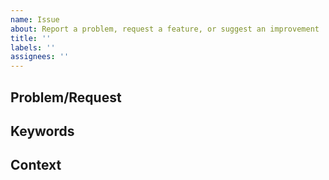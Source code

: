 ```yaml
---
name: Issue
about: Report a problem, request a feature, or suggest an improvement
title: ''
labels: ''
assignees: ''
---
```


<!-- 
AUDIENCE: Future AI agents searching for similar issues
FORMAT: Natural language with keywords they'll search for
-->

## Problem/Request
<!-- What's broken, missing, or could be better? Include exact error messages if applicable -->

## Keywords
<!-- Terms someone might search for: errors, tools, concepts -->

## Context
<!-- Optional: Additional details that help with discovery -->
